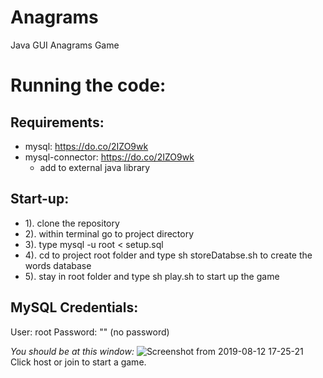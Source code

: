 # Anagrams
Java GUI Anagrams Game

# Running the code:
## Requirements: 
  * mysql: https://do.co/2IZO9wk
  * mysql-connector: https://do.co/2IZO9wk
      * add to external java library
      
## Start-up:
* 1). clone the repository
* 2). within terminal go to project directory
* 3). type mysql -u root < setup.sql 
* 4). cd to project root folder and type sh storeDatabse.sh to create the words database
* 5). stay in root folder and type sh play.sh to start up the game

## MySQL Credentials:
User: root
Password: ""                 (no password)

*You should be at this window:*
![Screenshot from 2019-08-12 17-25-21](https://user-images.githubusercontent.com/47041789/62899630-38bf9f80-bd26-11e9-8c67-feb2fb7b1d86.png)
Click host or join to start a game.
      
      

